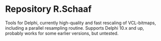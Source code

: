 # Repository R.Schaaf
 Tools for Delphi, currently high-quality and fast rescaling of VCL-bitmaps, including a parallel resampling routine.
 Supports Delphi 10.x and up, probably works for some earlier versions, but untested.
